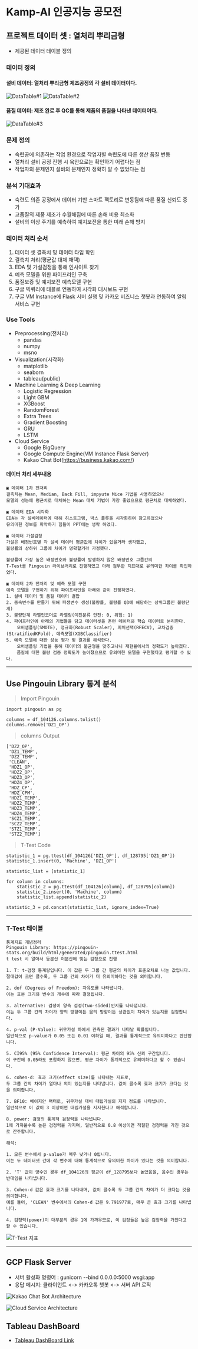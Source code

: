# Kamp-AI 인공지능 공모전

## 프로젝트 데이터 셋 : 열처리 뿌리금형
- 제공된 데이터 테이블 정의

### 데이터 정의
#### 설비 데이터: 열처리 뿌리금형 제조공정의 각 설비 데이터이다.
![DataTable#1](./image/DataTable1.png)
![DataTable#2](./image/DataTable2.png)

#### 품질 데이터: 제조 완료 후 QC를 통해 제품의 품질을 나타낸 데이터이다.
![DataTable#3](./image/DataTable3.png)

### 문제 정의
- 숙련공에 의존하는 작업 환경으로 작업자별 숙련도에 따른 생산 품질 변동
- 열처리 설비 공정 진행 시 육안으로는 확인하기 어렵다는 점
- 작업자의 문제인지 설비의 문제인지 정확히 알 수 없었다는 점

### 분석 기대효과
- 숙련도 의존 공정에서 데이터 기반 스마트 팩토리로 변동됨에 따른 품질 신뢰도 증가
- 고품질의 제품 제조가 수월해짐에 따른 손해 비용 최소화
- 설비의 이상 주기를 예측하여 예지보전을 통한 미래 손해 방지

### 데이터 처리 순서
1. 데이터 셋 결측치 및 데이터 타입 확인
2. 결측치 처리(평균값 대체 채택)
3. EDA 및 가설검정을 통해 인사이트 찾기
4. 예측 모델을 위한 파이프라인 구축
5. 품질보증 및 예지보전 예측모델 구현
6. 구글 빅쿼리에 태블로 연동하여 시각화 대시보드 구현
7. 구글 VM Instance에 Flask 서버 실행 및 카카오 비즈니스 챗봇과 연동하여 알림 서비스 구현

### Use Tools
- Preprocessing(전처리)
    + pandas
    + numpy
    + msno
- Visualization(시각화)
    + matplotlib
    + seaborn
    + tableau(public)
- Machine Learning & Deep Learning
    + Logistic Regression
    + Light GBM
    + XGBoost
    + RandomForest
    + Extra Trees
    + Gradient Boosting
    + GRU
    + LSTM
- Cloud Service
    + Google BigQuery
    + Google Compute Engine(VM Instance Flask Server)
    + Kakao Chat Bot(https://business.kakao.com/)

#### 데이터 처리 세부내용
```
▣ 데이터 1차 전처리
결측치는 Mean, Median, Back Fill, impyute Mice 기법을 사용하였으나
모델의 성능에 평균치로 대체하는 Mean 대체 기법이 가장 좋았으므로 평균치로 대체하였다.

▣ 데이터 EDA 시각화
EDA는 각 설비데이터에 대해 히스토그램, 박스 플롯을 시각화하여 참고하였으나
유의미한 정보를 파악하기 힘들어 PPT에는 생략 하였다.

▣ 데이터 가설검정
가설은 배정번호별 각 설비 데이터 평균값에 차이가 있을거라 생각했고,
불량률의 상하위 그룹에 차이가 명확할거라 가정했다.

불량률이 가장 높은 배정번호와 불량률이 발생하지 않은 배정번호 그룹간의
T-Test를 Pingouin 라이브러리로 진행하였고 아래 첨부한 지표대로 유의미한 차이를 확인하였다.

▣ 데이터 2차 전처리 및 예측 모델 구현
예측 모델을 구현하기 위해 파이프라인을 아래와 같이 진행하였다.
1. 설비 데이터 및 품질 데이터 결합
2. 종속변수를 만들기 위해 파생변수 생성(불량률, 불량률 Q3에 해당하는 상위그룹인 불량단계)
3. 불량단계 라벨인코더로 라벨링(이진분류 안전: 0, 위험: 1)
4. 파이프라인에 아래의 기법들을 담고 데이터셋을 훈련 데이터와 학습 데이터로 분리한다.
    오버샘플링(SMOTE), 정규화(Robust Scaler), 피처선택(RFECV), 교차검증(StratifiedKFold), 예측모델(XGBClassifier)
5. 예측 모델에 대한 성능 평가 및 결과를 해석한다.
    오버샘플링 기법을 통해 데이터의 불균형을 맞추고나니 재현율에서의 정확도가 높아졌다.
    품질에 대한 불량 검증 정확도가 높아졌으므로 유의미한 모델을 구현했다고 평가할 수 있다.
```
- - -
## Use Pingouin Library 통계 분석

> Import Pingouin
```
import pingouin as pg

columns = df_104126.columns.tolist()
columns.remove('DZ1_OP')
```

> columns Output
```
['DZ2_OP',
 'DZ1_TEMP',
 'DZ2_TEMP',
 'CLEAN',
 'HDZ1_OP',
 'HDZ2_OP',
 'HDZ3_OP',
 'HDZ4_OP',
 'HDZ_CP',
 'HDZ_CPM',
 'HDZ1_TEMP',
 'HDZ2_TEMP',
 'HDZ3_TEMP',
 'HDZ4_TEMP',
 'SCZ1_TEMP',
 'SCZ2_TEMP',
 'STZ1_TEMP',
 'STZ2_TEMP']
```

> T-Test Code
```
statistic_1 = pg.ttest(df_104126['DZ1_OP'], df_128795['DZ1_OP'])
statistic_1.insert(0, 'Machine', 'DZ1_OP')

statistic_list = [statistic_1]

for column in columns:
    statistic_2 = pg.ttest(df_104126[column], df_128795[column])
    statistic_2.insert(0, 'Machine', column)
    statistic_list.append(statistic_2)

statistic_3 = pd.concat(statistic_list, ignore_index=True)
```
- - -
### T-Test 테이블
```
통계지표 개념정리
Pingouin Library: https://pingouin-stats.org/build/html/generated/pingouin.ttest.html
t test 시 알아서 등분산 이분산에 맞는 검정으로 진행

1. T: t-검정 통계량입니다. 이 값은 두 그룹 간 평균의 차이가 표준오차로 나눈 값입니다.
절대값이 크면 클수록, 두 그룹 간의 차이가 더 유의미하다는 것을 의미합니다.

2. dof (Degrees of Freedom): 자유도를 나타냅니다.
이는 표본 크기와 변수의 개수에 따라 결정됩니다.

3. alternative: 검정이 양측 검정(two-sided)인지를 나타냅니다.
이는 두 그룹 간의 차이가 양의 방향이든 음의 방향이든 상관없이 차이가 있는지를 검정합니다.

4. p-val (P-Value): 귀무가설 하에서 관측된 결과가 나타날 확률입니다.
일반적으로 p-value가 0.05 또는 0.01 이하일 때, 결과를 통계적으로 유의미하다고 판단합니다.

5. CI95% (95% Confidence Interval): 평균 차이의 95% 신뢰 구간입니다.
이 구간에 0.05라도 포함하지 않으면, 평균 차이가 통계적으로 유의미하다고 할 수 있습니다.

6. cohen-d: 효과 크기(effect size)를 나타내는 지표로,
두 그룹 간의 차이가 얼마나 의미 있는지를 나타냅니다. 값이 클수록 효과 크기가 크다는 것을 의미합니다.

7. BF10: 베이지안 팩터로, 귀무가설 대비 대립가설의 지지 정도를 나타냅니다.
일반적으로 이 값이 3 이상이면 대립가설을 지지한다고 해석합니다.

8. power: 검정의 통계적 검정력을 나타냅니다.
1에 가까울수록 높은 검정력을 가지며, 일반적으로 0.8 이상이면 적절한 검정력을 가진 것으로 간주합니다.

해석:

1. 모든 변수에서 p-value가 매우 낮거나 0입니다.
이는 두 데이터셋 간에 각 변수에 대해 통계적으로 유의미한 차이가 있다는 것을 의미합니다.

2. 'T' 값이 양수인 경우 df_104126의 평균이 df_128795보다 높았음을, 음수인 경우는 반대임을 나타냅니다.

3. Cohen-d 값은 효과 크기를 나타내며, 값이 클수록 두 그룹 간의 차이가 더 크다는 것을 의미합니다.
예를 들어, 'CLEAN' 변수에서의 Cohen-d 값은 9.791977로, 매우 큰 효과 크기를 나타냅니다.

4. 검정력(power)이 대부분의 경우 1에 가까우므로, 이 검정들은 높은 검정력을 가진다고 할 수 있습니다.
```

![T-Test 지표](./image/Statistic_Table.png)
- - -

## GCP Flask Server
- 서버 활성화 명령어 : gunicorn --bind 0.0.0.0:5000 wsgi:app
- 응답 메시지: 클라이언트 <-> 카카오톡 챗봇 <-> 서버 API 로직

![Kakao Chat Bot Architecture](./image/KakaoChatBot.png)

![Cloud Service Architecture](./image/CloudArchitecture.png)

## Tableau DashBoard
- [Tableau DashBoard Link](https://public.tableau.com/app/profile/.16816636/viz/AI_Final_Tableau_17017392316660/sheet6?publish=yes)